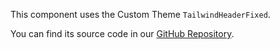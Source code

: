 This component uses the Custom Theme `TailwindHeaderFixed`.

You can find its source code in our [GitHub Repository](https://github.com/Power-Components/powergrid-demo/blob/powergrid_v5/app/Helpers/PowerGridThemes/TailwindHeaderFixed.php).
